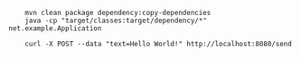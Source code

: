         mvn clean package dependency:copy-dependencies
        java -cp "target/classes:target/dependency/*" net.example.Application

        curl -X POST --data "text=Hello World!" http://localhost:8080/send

